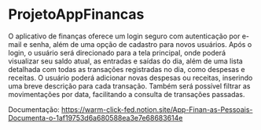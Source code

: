 # ProjetoAppFinancas
 O aplicativo de finanças oferece um login seguro com autenticação por e-mail e senha, além de uma opção de cadastro para novos usuários. Após o login, o usuário será direcionado para a tela principal, onde poderá visualizar seu saldo atual, as entradas e saídas do dia, além de uma lista detalhada com todas as transações registradas no dia, como despesas e receitas. O usuário poderá adicionar novas despesas ou receitas, inserindo uma breve descrição para cada transação. Também será possível filtrar as movimentações por data, facilitando a consulta de transações passadas.

Documentação: https://warm-click-fed.notion.site/App-Finan-as-Pessoais-Documenta-o-1af19753d6a680588ea3e7e68683614e
